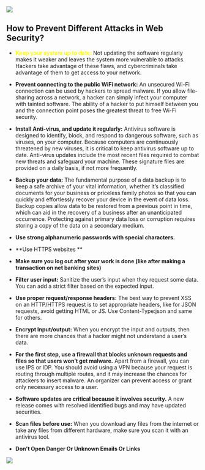
<img src="https://raw.githubusercontent.com/andreasbm/readme/master/assets/lines/aqua.png" />

## How to Prevent Different  Attacks in Web Security?
- <span style="color: yellow"> **Keep your system up to date:** </span> Not updating the software regularly makes it weaker and leaves the system more vulnerable to attacks. Hackers take advantage of these flaws, and cybercriminals take advantage of them to get access to your network.

- **Prevent connecting to the public WiFi network:** An unsecured Wi-Fi connection can be used by hackers to spread malware. If you allow file-sharing across a network, a hacker can simply infect your computer with tainted software. The ability of a hacker to put himself between you and the connection point poses the greatest threat to free Wi-Fi security.

- **Install Anti-virus, and update it regularly:** Antivirus software is designed to identify, block, and respond to dangerous software, such as viruses, on your computer. Because computers are continuously threatened by new viruses, it is critical to keep antivirus software up to date. Anti-virus updates include the most recent files required to combat new threats and safeguard your machine. These signature files are provided on a daily basis, if not more frequently.

- **Backup your data:** The fundamental purpose of a data backup is to keep a safe archive of your vital information, whether it’s classified documents for your business or priceless family photos so that you can quickly and effortlessly recover your device in the event of data loss. Backup copies allow data to be restored from a previous point in time, which can aid in the recovery of a business after an unanticipated occurrence. Protecting against primary data loss or corruption requires storing a copy of the data on a secondary medium.

- **Use strong alphanumeric passwords with special characters.**

- **Use HTTPS websites **
- **Make sure you log out after your work is done (like after making a transaction on net banking sites)**

 - **Filter user input:** Sanitize the user’s input when they request some data. You can add a strict filter based on the expected input.

 - **Use proper request/response headers:** The best way to prevent XSS on an HTTP/HTTPS request is to set appropriate headers, like for JSON requests, avoid getting HTML or JS. Use Content-Type:json and same for others.

 - **Encrypt Input/output:** When you encrypt the input and outputs, then there are more chances that a hacker might not understand a user’s data. 

 - **For the first step, use a firewall that blocks unknown requests and files so that users won’t get malware.** Apart from a firewall, you can use IPS or IDP. You should avoid using a VPN because your request is routing through multiple routes, and it may increase the chances for attackers to insert malware. An organizer can prevent access or grant only necessary access to a user. 

 - **Software updates are critical because it involves security.** A new release comes with resolved identified bugs and may have updated securities.

 - **Scan files before use:** When you download any files from the internet or take any files from different hardware, make sure you scan it with an antivirus tool.
 - **Don't Open Danger Or Unknown Emails Or Links**

<img src="https://raw.githubusercontent.com/andreasbm/readme/master/assets/lines/aqua.png" />

